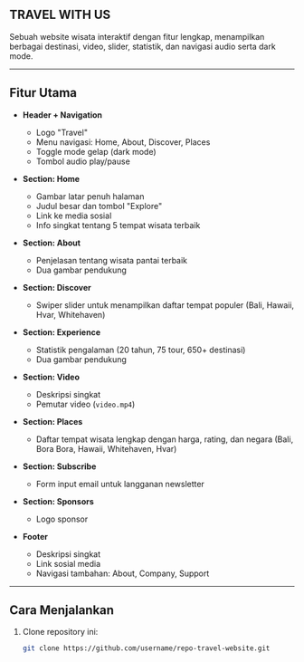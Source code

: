 ## TRAVEL WITH US

Sebuah website wisata interaktif dengan fitur lengkap, menampilkan berbagai destinasi, video, slider, statistik, dan navigasi audio serta dark mode.

---

## Fitur Utama

- **Header + Navigation**  
  - Logo "Travel"  
  - Menu navigasi: Home, About, Discover, Places  
  - Toggle mode gelap (dark mode)  
  - Tombol audio play/pause  

- **Section: Home**  
  - Gambar latar penuh halaman  
  - Judul besar dan tombol "Explore"  
  - Link ke media sosial  
  - Info singkat tentang 5 tempat wisata terbaik  

- **Section: About**  
  - Penjelasan tentang wisata pantai terbaik  
  - Dua gambar pendukung  

- **Section: Discover**  
  - Swiper slider untuk menampilkan daftar tempat populer (Bali, Hawaii, Hvar, Whitehaven)  

- **Section: Experience**  
  - Statistik pengalaman (20 tahun, 75 tour, 650+ destinasi)  
  - Dua gambar pendukung  

- **Section: Video**  
  - Deskripsi singkat  
  - Pemutar video (`video.mp4`)  

- **Section: Places**  
  - Daftar tempat wisata lengkap dengan harga, rating, dan negara (Bali, Bora Bora, Hawaii, Whitehaven, Hvar)  

- **Section: Subscribe**  
  - Form input email untuk langganan newsletter  

- **Section: Sponsors**  
  - Logo sponsor  

- **Footer**  
  - Deskripsi singkat  
  - Link sosial media  
  - Navigasi tambahan: About, Company, Support  

---

## Cara Menjalankan

1. Clone repository ini:

   ```bash
   git clone https://github.com/username/repo-travel-website.git
